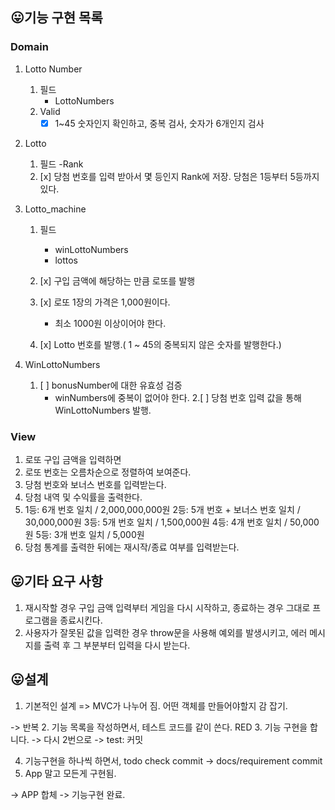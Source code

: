 ## 😛기능 구현 목록

### Domain

1. Lotto Number

   1. 필드
      - LottoNumbers
   2. Valid
      - [x] 1~45 숫자인지 확인하고, 중복 검사, 숫자가 6개인지 검사

2. Lotto

   1. 필드
      -Rank
   2. [x] 당첨 번호를 입력 받아서 몇 등인지 Rank에 저장. 당첨은 1등부터 5등까지 있다.

3. Lotto_machine

   1. 필드

      - winLottoNumbers
      - lottos

   1. [x] 구입 금액에 해당하는 만큼 로또를 발행
   1. [x] 로또 1장의 가격은 1,000원이다.
      - 최소 1000원 이상이어야 한다.
   1. [x] Lotto 번호를 발행.( 1 ~ 45의 중복되지 않은 숫자를 발행한다.)

4. WinLottoNumbers
   1. [ ] bonusNumber에 대한 유효성 검증
      - winNumbers에 중복이 없어야 한다. 2.[ ] 당첨 번호 입력 값을 통해 WinLottoNumbers 발행.

### View

1.  로또 구입 금액을 입력하면
2.  로또 번호는 오름차순으로 정렬하여 보여준다.
3.  당첨 번호와 보너스 번호를 입력받는다.
4.  당첨 내역 및 수익률을 출력한다.
5.  1등: 6개 번호 일치 / 2,000,000,000원
    2등: 5개 번호 + 보너스 번호 일치 / 30,000,000원
    3등: 5개 번호 일치 / 1,500,000원
    4등: 4개 번호 일치 / 50,000원
    5등: 3개 번호 일치 / 5,000원
6.  당첨 통계를 출력한 뒤에는 재시작/종료 여부를 입력받는다.

## 😛기타 요구 사항

1. 재시작할 경우 구입 금액 입력부터 게임을 다시 시작하고, 종료하는 경우 그대로 프로그램을 종료시킨다.
2. 사용자가 잘못된 값을 입력한 경우 throw문을 사용해 예외를 발생시키고, 에러 메시지를 출력 후 그 부분부터 입력을 다시 받는다.

## 😛설계

1. 기본적인 설계 => MVC가 나누어 짐. 어떤 객체를 만들어야할지 감 잡기.

-> 반복 2. 기능 목록을 작성하면서, 테스트 코드를 같이 쓴다. RED 3. 기능 구현을 합니다.
-> 다시 2번으로 -> test: 커밋

4. 기능구현을 하나씩 하면서, todo check commit -> docs/requirement commit
5. App 말고 모든게 구현됨.

-> APP 합체 -> 기능구현 완료.
